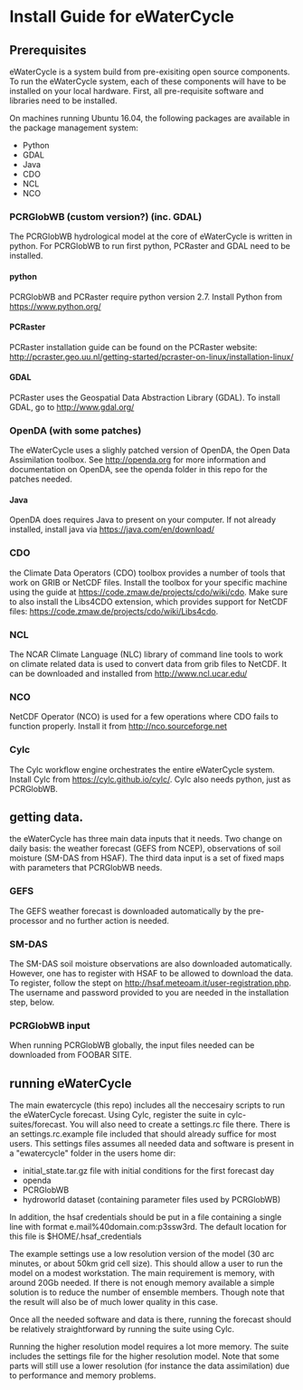 # Install Guide for eWaterCycle

## Prerequisites
eWaterCycle is a system build from pre-exisiting open source components. To run the eWaterCycle system, each of these components will have to be installed on your local hardware. First, all pre-requisite software and libraries need to be installed.

On machines running Ubuntu 16.04, the following packages are available in the package management system:
- Python
- GDAL
- Java
- CDO
- NCL
- NCO

### PCRGlobWB (custom version?) (inc. GDAL)
The PCRGlobWB hydrological model at the core of eWaterCycle is written in python. For PCRGlobWB to run first python, PCRaster and GDAL need to be installed.
#### python
PCRGlobWB and PCRaster require python version 2.7. Install Python from https://www.python.org/
#### PCRaster
PCRaster installation guide can be found on the PCRaster website: http://pcraster.geo.uu.nl/getting-started/pcraster-on-linux/installation-linux/
#### GDAL
PCRaster uses the Geospatial Data Abstraction Library (GDAL). To install GDAL, go to http://www.gdal.org/ 

### OpenDA (with some patches)

The eWaterCycle uses a slighly patched version of OpenDA, the Open Data Assimilation toolbox. See http://openda.org for more information and documentation on OpenDA, see the openda folder in this repo for the patches needed.

#### Java
OpenDA does requires Java to present on your computer. If not already installed, install java via https://java.com/en/download/

### CDO
the Climate Data Operators (CDO) toolbox provides a number of tools that work on GRIB or NetCDF files. Install the toolbox for your specific machine using the guide at https://code.zmaw.de/projects/cdo/wiki/cdo. Make sure to also install the Libs4CDO extension, which provides support for NetCDF files: https://code.zmaw.de/projects/cdo/wiki/Libs4cdo.

### NCL
The NCAR Climate Language (NLC) library of command line tools to work on climate related data is used to convert data from grib files to NetCDF. It can be downloaded and installed from http://www.ncl.ucar.edu/

### NCO

NetCDF Operator (NCO) is used for a few operations where CDO fails to function properly. Install it from http://nco.sourceforge.net

### Cylc
The Cylc workflow engine orchestrates the entire eWaterCycle system. Install Cylc from https://cylc.github.io/cylc/. Cylc also needs python, just as PCRGlobWB.

## getting data.
the eWaterCycle has three main data inputs that it needs. Two change on daily basis: the weather forecast (GEFS from NCEP), observations of soil moisture (SM-DAS from HSAF). The third data input is a set of fixed maps with parameters that PCRGlobWB needs.
### GEFS
The GEFS weather forecast is downloaded automatically by the pre-processor and no further action is needed.

### SM-DAS
The SM-DAS soil moisture observations are also downloaded automatically. However, one has to register with HSAF to be allowed to download the data. To register, follow the stept on http://hsaf.meteoam.it/user-registration.php. The username and password provided to you are needed in the installation step, below.

### PCRGlobWB input
When running PCRGlobWB globally, the input files needed can be downloaded from FOOBAR SITE. 

## running eWaterCycle

The main ewatercycle (this repo) includes all the neccesairy scripts to run the eWaterCycle forecast. Using Cylc, register the suite in cylc-suites/forecast. You will also need to create a settings.rc file there. There is an settings.rc.example file included that should already suffice for most users. This settings files assumes all needed data and software is present in a "ewatercycle" folder in the users home dir:

- initial_state.tar.gz file with initial conditions for the first forecast day
- openda
- PCRGlobWB
- hydroworld dataset (containing parameter files used by PCRGlobWB)

In addition, the hsaf credentials should be put in a file containing a single line with format e.mail%40domain.com:p3ssw3rd. The default location for this file is $HOME/.hsaf_credentials

The example settings use a low resolution version of the model (30 arc minutes, or about 50km grid cell size). This should allow a user to run the model on a modest workstation. The main requirement is memory, with around 20Gb needed. If there is not enough memory available a simple solution is to reduce the number of ensemble members. Though note that the result will also be of much lower quality in this case.

Once all the needed software and data is there, running the forecast should be relatively straightforward by running the suite using Cylc.

Running the higher resolution model requires a lot more memory. The suite includes the settings file for the higher resolution model. Note that some parts will still use a lower resolution (for instance the data assimilation) due to performance and memory problems.

